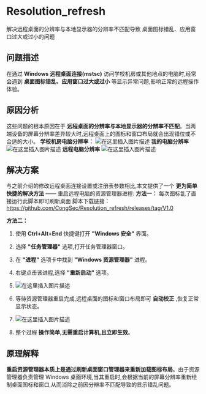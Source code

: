 # Resolution_refresh
解决远程桌面的分辨率与本地显示器的分辨率不匹配导致 桌面图标错乱、应用窗口过大或过小的问题
## 问题描述

在通过 **Windows 远程桌面连接(mstsc)**  访问学校机房或其他地点的电脑时,经常会遇到 **桌面图标错乱、应用窗口过大或过小** 等显示异常问题,影响正常的远程操作体验。

## 原因分析

这些问题的根本原因在于 **远程桌面的分辨率与本地显示器的分辨率不匹配**。当两端设备的屏幕分辨率差异较大时,远程桌面上的图标和窗口布局就会出现错位或不合适的大小。
**学校机房电脑分辨率：**
![在这里插入图片描述](https://i-blog.csdnimg.cn/blog_migrate/b108151bbef37422a54d5e737a2e88b8.png)
**我的电脑分辨率**
![在这里插入图片描述](https://i-blog.csdnimg.cn/blog_migrate/b846728123b0d998c138a0826b4f33fe.png)
**远程电脑分辨率**
![在这里插入图片描述](https://i-blog.csdnimg.cn/blog_migrate/148813926174b10d50fe2feb3f69075d.png)
## 解决方案

与之前介绍的修改远程桌面连接设置或注册表参数相比,本文提供了一个 **更为简单快捷的解决方法** —— 重启远程电脑的资源管理器进程:
**方法一：**
每次图标乱了直接运行此脚本即可刷新桌面
脚本下载链接：https://github.com/CongSec/Resolution_refresh/releases/tag/V1.0

**方法二：**
1. 使用 **Ctrl+Alt+End** 快捷键打开  **&quot;Windows 安全&quot;**  界面。
2. 选择  **&quot;任务管理器&quot;**  选项,打开任务管理器窗口。
3. 在  **&quot;进程&quot;**  选项卡中找到  **&quot;Windows 资源管理器&quot;**  进程。
4. 右键点击该进程,选择  **&quot;重新启动&quot;**  选项。
5. ![在这里插入图片描述](https://i-blog.csdnimg.cn/blog_migrate/24ec26f985285801ff84ef7641620f84.png)

6. 等待资源管理器重启完成,远程桌面的图标和窗口布局即可 **自动校正** ,恢复正常显示状态。
7. ![在这里插入图片描述](https://i-blog.csdnimg.cn/blog_migrate/3bbbb942b085c5b300eb1d2ca2871d18.png)

8. 整个过程 **操作简单,无需重启计算机,且立即生效**。

## 原理解释

**重启资源管理器本质上是通过刷新桌面窗口管理器来重新加载图标布局**。由于资源管理器负责管理 Windows 桌面环境,当其重启时,会根据当前的屏幕分辨率重新绘制桌面图标和窗口,从而消除之前因分辨率不匹配导致的显示错乱问题。
